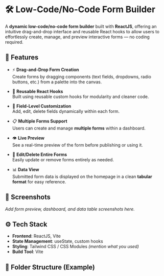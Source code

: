 # 🛠️ Low-Code/No-Code Form Builder

A **dynamic low-code/no-code form builder** built with **ReactJS**, offering an intuitive drag-and-drop interface and reusable React hooks to allow users to effortlessly create, manage, and preview interactive forms — no coding required.

## 🚀 Features

- ⚡ **Drag-and-Drop Form Creation**  
  Create forms by dragging components (text fields, dropdowns, radio buttons, etc.) from a palette into the canvas.

- 🔁 **Reusable React Hooks**  
  Built using reusable custom hooks for modularity and cleaner code.

- 🧩 **Field-Level Customization**  
  Add, edit, delete fields dynamically within each form.

- 📋 **Multiple Forms Support**  
  Users can create and manage **multiple forms** within a dashboard.

- 👁️ **Live Preview**  
  See a real-time preview of the form before publishing or using it.

- 🧹 **Edit/Delete Entire Forms**  
  Easily update or remove forms entirely as needed.

- 📊 **Data View**  
  Submitted form data is displayed on the homepage in a clean **tabular format** for easy reference.

## 📸 Screenshots

*Add form preview, dashboard, and data table screenshots here.*

## ⚙️ Tech Stack

- **Frontend**: ReactJS, Vite
- **State Management**: useState, custom hooks
- **Styling**: Tailwind CSS / CSS Modules *(mention what you used)*
- **Build Tool**: Vite

## 🧱 Folder Structure (Example)

